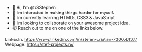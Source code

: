 - 👋 Hi, I’m @xSStephen
- 👀 I’m interested in making things harder for myself.
- 🌱 I’m currently learning HTML5, CSS3 & JavaScript
- 💞️ I’m looking to collaborate on your awesome project idea.
- 📫 Reach out to me on one of the links below.

LinkedIn: https://www.linkedin.com/in/stefan-cristian-73065b137/
Webpage: https://stef-projects.ro/

<!---
xSStephen/xSStephen is a ✨ special ✨ repository because its `README.md` (this file) appears on your GitHub profile.
You can click the Preview link to take a look at your changes.
--->

